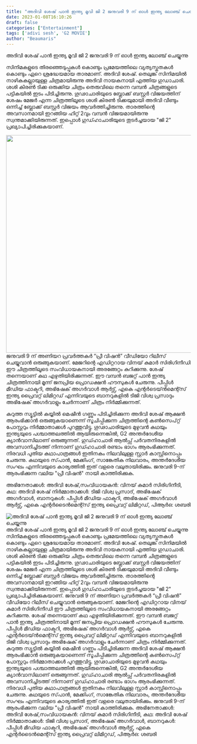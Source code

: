 ```yaml
---
title: "അദിവി ശേഷ് പാൻ ഇന്ത്യ മൂവി ജി 2 ജനുവരി 9 ന് ഓൾ ഇന്ത്യ ലോഞ്ച് ചെയ്യുന്നു"
date: 2023-01-08T16:10:26
draft: false
categories: ["Entertainment"]
tags: ['adivi sesh', 'G2 MOVIE']
author: "Beaumaris"
---
```


അദിവി ശേഷ് പാൻ ഇന്ത്യ മൂവി ജി 2 ജനുവരി 9 ന് ഓൾ ഇന്ത്യ ലോഞ്ച് ചെയ്യുന്നു

സിനിമകളുടെ തിരഞ്ഞെടുപ്പുകൾ കൊണ്ടും പ്രമേയത്തിലെ വ്യത്യസ്തതകൾ കൊണ്ടും ഏറെ ശ്രദ്ധേയമായ താരമാണ്. അദിവി ശേഷ്. തെലുങ്ക് സിനിമയിൽ നാഴികകല്ലായുള്ള ചിത്രമായിരുന്നു അദിവി നായകനായി എത്തിയ ഗുഡാചാരി. ശശി കിരൺ ടിക്ക ഒരുക്കിയ ചിത്രം തെരുവിലെ തന്നെ വമ്പൻ ചിത്രങ്ങളുടെ പട്ടികയിൽ ഇടം പിടിച്ചിരുന്നു. ഗൂഢാചാരിയുടെ ബ്ലോക്ക് ബസ്റ്റർ വിജയത്തിന് ശേഷം മേജർ എന്ന ചിത്രത്തിലൂടെ ശശി കിരൺ ടിക്കയുമായി അദിവി വീണ്ടും ഒന്നിച്ച് ബ്ലോക്ക് ബസ്റ്റർ വിജയം ആവർത്തിച്ചിരുന്നു. താരത്തിന്റെ അവസാനമായി ഇറങ്ങിയ ഹിറ്റ് 2വും വമ്പൻ വിജയമായിരുന്നു സ്വന്തമാക്കിയിരുന്നത്. ഇപ്പൊൾ ഗുഡ്ഹാചാരിയുടെ തുടർച്ചയായ "ജി 2" പ്രഖ്യാപിച്ചിരിക്കുകയാണ്.

<img class="size-full wp-image-378202 aligncenter" src="https://cdn.boolokam.com/articles/2023/01/adivivivivi.jpg" alt="" width="955" height="594" />ജനുവരി 9 ന് അണിയറ പ്രവർത്തകർ “പ്രീ വിഷൻ” വീഡിയോ റിലീസ് ചെയ്യുവാൻ ഒരുങ്ങുകയാണ്.
മേജറിന്റെ എഡിറ്ററായ വിനയ് കുമാർ സിരിഗിനീഡി ഈ ചിത്രത്തിലൂടെ സംവിധായകനായി അരങ്ങേറ്റം കുറിക്കുന്നു. ശേഷ് തന്നെയാണ് കഥ എഴുതിയിരിക്കുന്നത്. ഈ വമ്പൻ ബജറ്റ് പാൻ ഇന്ത്യ ചിത്രത്തിനായി മൂന്ന് ജനപ്രിയ പ്രൊഡക്ഷൻ ഹൗസുകൾ ചേരുന്നു. പീപ്പിൾ മീഡിയ ഫാക്ടറി, അഭിഷേക് അഗർവാൾ ആർട്സ്, എകെ എന്റർടെയ്ൻമെന്റ്സ് ഇന്ത്യ പ്രൈവറ്റ് ലിമിറ്റഡ് എന്നിവയുടെ ബാനറുകളിൽ ടിജി വിശ്വ പ്രസാദും അഭിഷേക് അഗർവാളും ചേർന്നാണ് ചിത്രം നിർമ്മിക്കുന്നത്.

കറുത്ത സ്യൂട്ടിൽ കയ്യിൽ മെഷീൻ ഗണ്ണും പിടിച്ചിരിക്കുന്ന അദിവി ശേഷ് ആക്ഷൻ ആരംഭിക്കാൻ ഒരുങ്ങുകയാണെന്ന് സൂചിപ്പിക്കുന്ന ചിത്രത്തിന്റെ കൺസെപ്റ്റ് പോസ്റ്ററും നിർമ്മാതാക്കൾ പുറത്തുവിട്ടു. ഗൂഢാചാരിയുടെ മുഴുവൻ കഥയും ഇന്ത്യയുടെ പശ്ചാത്തലത്തിൽ ആയിരുന്നെങ്കിൽ, G2 അന്തർദേശീയ ക്യാൻവാസിലാണ് ഒരുങ്ങുന്നത്. ഗുഡ്ഹാചാരി ആൽപ്സ് പർവതനിരകളിൽ അവസാനിച്ചിടത്ത് നിന്നാണ് ഗുഡ്ഹാചാരി രണ്ടാം ഭാഗം ആരംഭിക്കുന്നത്. നിരവധി പുതിയ കഥാപാത്രങ്ങൾ ഇതിനകം നിലവിലുള്ള സ്റ്റാർ കാസ്റ്റിനൊപ്പം ചേരുന്നു. കഥയുടെ സ്‌പാൻ, മേക്കിംഗ്, സാങ്കേതിക നിലവാരം, അന്തർദേശീയ സംഘം എന്നിവയുടെ കാര്യത്തിൽ ഇത് വളരെ വലുതായിരിക്കും. ജനുവരി 9-ന് ആരംഭിക്കുന്ന വലിയ "പ്രീ വിഷൻ" നായി കാത്തിരിക്കുക.

അഭിനേതാക്കൾ: അദിവി ശേഷ്,സംവിധായകൻ: വിനയ് കുമാർ സിരിഗിനീടി, കഥ: അദിവി ശേഷ്
നിർമ്മാതാക്കൾ: ടിജി വിശ്വ പ്രസാദ്, അഭിഷേക് അഗർവാൾ, ബാനറുകൾ: പീപ്പിൾ മീഡിയ ഫാക്ടറി, അഭിഷേക് അഗർവാൾ ആർട്സ്, എകെ എന്റർടൈൻമെന്റ്സ് ഇന്ത്യ പ്രൈവറ്റ് ലിമിറ്റഡ്, പിആർഒ: ശബരി


![അദിവി ശേഷ് പാൻ ഇന്ത്യ മൂവി ജി 2 ജനുവരി 9 ന് ഓൾ ഇന്ത്യ ലോഞ്ച് ചെയ്യുന്നു](https://cdn.boolokam.com/articles/2023/01/adivivivivi.jpg)അദിവി ശേഷ് പാൻ ഇന്ത്യ മൂവി ജി 2 ജനുവരി 9 ന് ഓൾ ഇന്ത്യ ലോഞ്ച് ചെയ്യുന്നു സിനിമകളുടെ തിരഞ്ഞെടുപ്പുകൾ കൊണ്ടും പ്രമേയത്തിലെ വ്യത്യസ്തതകൾ കൊണ്ടും ഏറെ ശ്രദ്ധേയമായ താരമാണ്. അദിവി ശേഷ്. തെലുങ്ക് സിനിമയിൽ നാഴികകല്ലായുള്ള ചിത്രമായിരുന്നു അദിവി നായകനായി എത്തിയ ഗുഡാചാരി. ശശി കിരൺ ടിക്ക ഒരുക്കിയ ചിത്രം തെരുവിലെ തന്നെ വമ്പൻ ചിത്രങ്ങളുടെ പട്ടികയിൽ ഇടം പിടിച്ചിരുന്നു. ഗൂഢാചാരിയുടെ ബ്ലോക്ക് ബസ്റ്റർ വിജയത്തിന് ശേഷം മേജർ എന്ന ചിത്രത്തിലൂടെ ശശി കിരൺ ടിക്കയുമായി അദിവി വീണ്ടും ഒന്നിച്ച് ബ്ലോക്ക് ബസ്റ്റർ വിജയം ആവർത്തിച്ചിരുന്നു. താരത്തിന്റെ അവസാനമായി ഇറങ്ങിയ ഹിറ്റ് 2വും വമ്പൻ വിജയമായിരുന്നു സ്വന്തമാക്കിയിരുന്നത്. ഇപ്പൊൾ ഗുഡ്ഹാചാരിയുടെ തുടർച്ചയായ "ജി 2" പ്രഖ്യാപിച്ചിരിക്കുകയാണ്. ജനുവരി 9 ന് അണിയറ പ്രവർത്തകർ “പ്രീ വിഷൻ” വീഡിയോ റിലീസ് ചെയ്യുവാൻ ഒരുങ്ങുകയാണ്. മേജറിന്റെ എഡിറ്ററായ വിനയ് കുമാർ സിരിഗിനീഡി ഈ ചിത്രത്തിലൂടെ സംവിധായകനായി അരങ്ങേറ്റം കുറിക്കുന്നു. ശേഷ് തന്നെയാണ് കഥ എഴുതിയിരിക്കുന്നത്. ഈ വമ്പൻ ബജറ്റ് പാൻ ഇന്ത്യ ചിത്രത്തിനായി മൂന്ന് ജനപ്രിയ പ്രൊഡക്ഷൻ ഹൗസുകൾ ചേരുന്നു. പീപ്പിൾ മീഡിയ ഫാക്ടറി, അഭിഷേക് അഗർവാൾ ആർട്സ്, എകെ എന്റർടെയ്ൻമെന്റ്സ് ഇന്ത്യ പ്രൈവറ്റ് ലിമിറ്റഡ് എന്നിവയുടെ ബാനറുകളിൽ ടിജി വിശ്വ പ്രസാദും അഭിഷേക് അഗർവാളും ചേർന്നാണ് ചിത്രം നിർമ്മിക്കുന്നത്. കറുത്ത സ്യൂട്ടിൽ കയ്യിൽ മെഷീൻ ഗണ്ണും പിടിച്ചിരിക്കുന്ന അദിവി ശേഷ് ആക്ഷൻ ആരംഭിക്കാൻ ഒരുങ്ങുകയാണെന്ന് സൂചിപ്പിക്കുന്ന ചിത്രത്തിന്റെ കൺസെപ്റ്റ് പോസ്റ്ററും നിർമ്മാതാക്കൾ പുറത്തുവിട്ടു. ഗൂഢാചാരിയുടെ മുഴുവൻ കഥയും ഇന്ത്യയുടെ പശ്ചാത്തലത്തിൽ ആയിരുന്നെങ്കിൽ, G2 അന്തർദേശീയ ക്യാൻവാസിലാണ് ഒരുങ്ങുന്നത്. ഗുഡ്ഹാചാരി ആൽപ്സ് പർവതനിരകളിൽ അവസാനിച്ചിടത്ത് നിന്നാണ് ഗുഡ്ഹാചാരി രണ്ടാം ഭാഗം ആരംഭിക്കുന്നത്. നിരവധി പുതിയ കഥാപാത്രങ്ങൾ ഇതിനകം നിലവിലുള്ള സ്റ്റാർ കാസ്റ്റിനൊപ്പം ചേരുന്നു. കഥയുടെ സ്‌പാൻ, മേക്കിംഗ്, സാങ്കേതിക നിലവാരം, അന്തർദേശീയ സംഘം എന്നിവയുടെ കാര്യത്തിൽ ഇത് വളരെ വലുതായിരിക്കും. ജനുവരി 9-ന് ആരംഭിക്കുന്ന വലിയ "പ്രീ വിഷൻ" നായി കാത്തിരിക്കുക. അഭിനേതാക്കൾ: അദിവി ശേഷ്,സംവിധായകൻ: വിനയ് കുമാർ സിരിഗിനീടി, കഥ: അദിവി ശേഷ് നിർമ്മാതാക്കൾ: ടിജി വിശ്വ പ്രസാദ്, അഭിഷേക് അഗർവാൾ, ബാനറുകൾ: പീപ്പിൾ മീഡിയ ഫാക്ടറി, അഭിഷേക് അഗർവാൾ ആർട്സ്, എകെ എന്റർടൈൻമെന്റ്സ് ഇന്ത്യ പ്രൈവറ്റ് ലിമിറ്റഡ്, പിആർഒ: ശബരി
